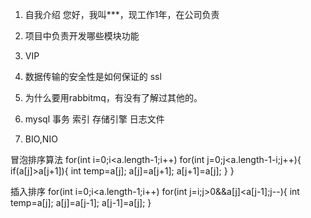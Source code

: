 1. 自我介绍
您好，我叫***，现工作1年，在公司负责

2. 项目中负责开发哪些模块功能
3. VIP
4. 数据传输的安全性是如何保证的
ssl
10. 为什么要用rabbitmq，有没有了解过其他的。
11. mysql  事务  索引  存储引擎   日志文件
13. BIO,NIO

冒泡排序算法
for(int i=0;i<a.length-1;i++)
for(int j=0;j<a.length-1-i;j++){
    if(a[j]>a[j+1]){
        int temp=a[j];
        a[j]=a[j+1];
        a[j+1]=a[j];
    }
}

插入排序
for(int i=0;i<a.length-1;i++)
for(int j=i;j>0&&a[j]<a[j-1];j--){
        int temp=a[j];
        a[j]=a[j-1];
        a[j-1]=a[j];
}
